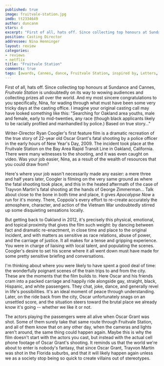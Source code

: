 ```yaml
---
published: true
image: fruitvale-station.jpg
imdb: tt2334649
author: duncanm
stars: 4
excerpt: "First of all, hats off. Since collecting top honours at Sundance and Cannes, <em>Fruitvale Station</em> is undoubtedly on its way to wowing audiences and collecting prizes all over the world. And my most sincere congratulations to you specifically, Nina, for wading through what must have been some very tricky days at the casting office. I imagine your original casting call may have looked something like this: &ldquo;Searching for Oakland area youths, male and female, early to mid-twenties, any race (though black applicants likely to be racially profiled and manhandled by police.) Based on true story&#8230;&rdquo;"
position: Casting Director
addressee: Nina Henninger
layout: review
categories: 
- reviews
- netflix
title: "Fruitvale Station"
comments: true
tags: [awards, Cannes, dance, Fruitvale Station, inspired by, Letters, Martin, shooting, Sundance, trial, true story, ZImmerman]
---
```

First of all, hats off. Since collecting top honours at Sundance and Cannes, _Fruitvale Station_ is undoubtedly on its way to wowing audiences and collecting prizes all over the world. And my most sincere congratulations to you specifically, Nina, for wading through what must have been some very tricky days at the casting office. I imagine your original casting call may have looked something like this: "Searching for Oakland area youths, male and female, early to mid-twenties, any race (though black applicants likely to be racially profiled and manhandled by police.) Based on true story…"

Writer-Director Ryan Coogler's first feature film is a dramatic recreation of the true story of 22-year old Oscar Grant's fatal shooting by a police officer in the early hours of New Year's Day, 2009. The incident took place at the Fruitvale Station on the Bay Area Rapid Transit Line in Oakland, California. There were many witnesses to the shooting, and it was even caught on video. Was your job easier, Nina, as a result of the wealth of resources that you could draw from?

Here's where your job wasn't necessarily made any easier: a mere three and half years later, Coogler is filming on the very same ground as where the fatal shooting took place, and this in the heated aftermath of the case of Trayvon Martin's fatal shooting at the hands of George Zimmerman… Talk about close to the bone in both time and place, it gives _Apocalypse Now_ a run for it's money. There, Coppola's every effort to re-create accurately the atmosphere, character, and action of the Vietnam War undoubtedly stirred up some disquieting sensations locally.

But getting back to Oakland in 2012, it's precisely this physical, emotional, and topical proximity that gives the film such weight: by dancing between fact and dramatic re-enactment, in close time and place to the original incident, and with matters as sensitive as race relations, abuse of power, and the carriage of justice. It all makes for a tense and gripping experience. You were in charge of liaising with local talent, and populating the scenes. Coogler's desire to set his scene where it all went down must have made for some pretty sensitive briefing and conversations.

I'm thinking about where you were likely to have spent a good deal of time: the wonderfully poignant scenes of the train trips to and from the city. These are the moments that the film builds to. Here Oscar and his friends cram into a packed carriage and happily ride alongside gay, straight, black, Hispanic, and white passengers. They chat, joke, dance, and generally revel in life's possibilities. It's an ideal moment of peace through understanding. Later, on the ride back from the city, Oscar unfortunately snags on an unsettled score, and the situation steers toward the brutal place we already know it's going -- whether we like it or not.

The actors playing the passengers were all alive when Oscar Grant was shot. Some of them surely take that same route through Fruitvale Station, and all of them know that on any other day, when the cameras and lights aren't around, the same thing could happen again. Maybe this is why the film doesn't start with the actors you cast, but instead with the actual cell phone footage of Oscar Grant's shooting. It reminds us that the world we're about to enter is nobody's fantasy, that since Oscar Grant, Trayvon Martin was shot in the Florida suburbs, and that it will likely happen again unless we as a society stop being so quick to create villains out of stereotypes.
